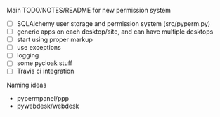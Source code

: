 
Main TODO/NOTES/README for new permission system

- [ ] SQLAlchemy user storage and permission system (src/pyperm.py)
- [ ] generic apps on each desktop/site, and can have multiple desktops
- [ ] start using proper markup
- [ ] use exceptions
- [ ] logging
- [ ] some pycloak stuff
- [ ] Travis ci integration

Naming ideas
- pypermpanel/ppp
- pywebdesk/webdesk
